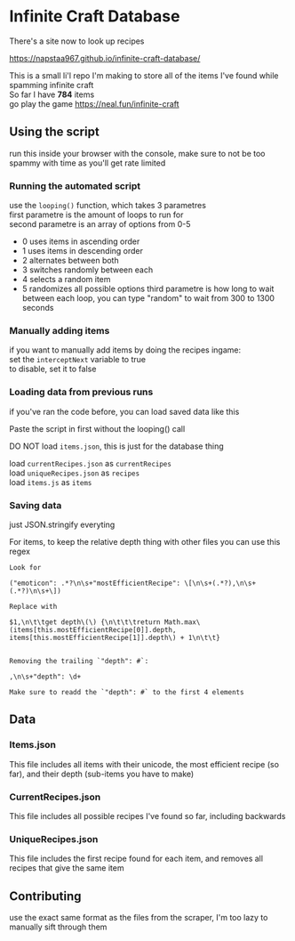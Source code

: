 # Infinite Craft Database

There's a site now to look up recipes

https://napstaa967.github.io/infinite-craft-database/

This is a small li'l repo I'm making to store all of the items I've found while spamming infinite craft  
So far I have **784** items    
go play the game https://neal.fun/infinite-craft  
   
## Using the script
  
run this inside your browser with the console, make sure to not be too spammy with time as you'll get rate limited  

### Running the automated script

use the `looping()` function, which takes 3 parametres   
first parametre is the amount of loops to run for  
second parametre is an array of options from 0-5  
- 0 uses items in ascending order
- 1 uses items in descending order
- 2 alternates between both
- 3 switches randomly between each
- 4 selects a random item
- 5 randomizes all possible options
third parametre is how long to wait between each loop, you can type "random" to wait from 300 to 1300 seconds

### Manually adding items

if you want to manually add items by doing the recipes ingame:  
set the `interceptNext` variable to true  
to disable, set it to false

### Loading data from previous runs  
  
if you've ran the code before, you can load saved data like this  
  
Paste the script in first without the looping() call  
  
DO NOT load `items.json`, this is just for the database thing  
  
load `currentRecipes.json` as `currentRecipes`  
load `uniqueRecipes.json` as `recipes`  
load `items.js` as `items`  
  
### Saving data 
  
just JSON.stringify everyting  
  
For items, to keep the relative depth thing with other files you can use this regex  
```
Look for

("emoticon": .*?\n\s+"mostEfficientRecipe": \[\n\s+(.*?),\n\s+(.*?)\n\s+\])

Replace with

$1,\n\t\tget depth\(\) {\n\t\t\treturn Math.max\(items[this.mostEfficientRecipe[0]].depth, items[this.mostEfficientRecipe[1]].depth\) + 1\n\t\t}


Removing the trailing `"depth": #`:

,\n\s+"depth": \d+

Make sure to readd the `"depth": #` to the first 4 elements

```

  
## Data
  
### Items.json
  
This file includes all items with their unicode, the most efficient recipe (so far), and their depth (sub-items you have to make)  
  
### CurrentRecipes.json
  
This file includes all possible recipes I've found so far, including backwards  
  
### UniqueRecipes.json
  
This file includes the first recipe found for each item, and removes all recipes that give the same item  
  
## Contributing
    
use the exact same format as the files from the scraper, I'm too lazy to manually sift through them  
  
